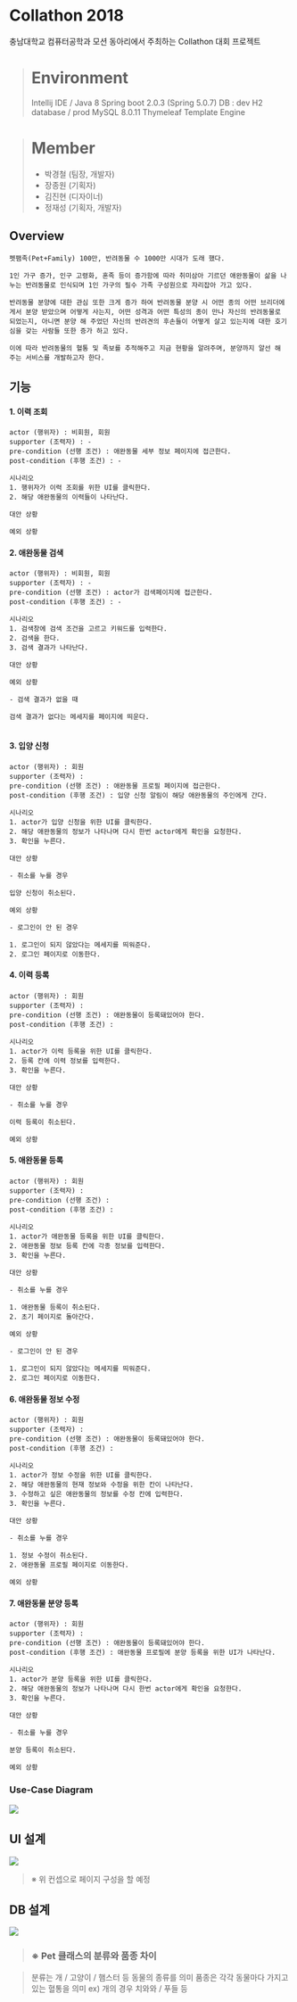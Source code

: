 # Collathon 2018

충남대학교 컴퓨터공학과 모션 동아리에서 주최하는 Collathon 대회 프로젝트

> # Environment
> Intellij IDE / Java 8
> Spring boot 2.0.3 (Spring 5.0.7)
> DB : dev H2 database / prod MySQL 8.0.11
> Thymeleaf Template Engine

> # Member
> - 박경철 (팀장, 개발자)
> - 장종원 (기획자)
> - 김진현 (디자이너)
> - 정재성 (기획자, 개발자)

## Overview

```
펫팸족(Pet+Family) 100만, 반려동물 수 1000만 시대가 도래 했다.

1인 가구 증가, 인구 고령화, 혼족 등이 증가함에 따라 취미삼아 기르던 애완동물이 삶을 나누는 반려동물로 인식되며 1인 가구의 필수 가족 구성원으로 자리잡아 가고 있다.

반려동물 분양에 대한 관심 또한 크게 증가 하여 반려동물 분양 시 어떤 종의 어떤 브리더에게서 분양 받았으며 어떻게 사는지, 어떤 성격과 어떤 특성의 종이 만나 자신의 반려동물로 되었는지, 아니면 분양 해 주었던 자신의 반려견의 후손들이 어떻게 살고 있는지에 대한 호기심을 갖는 사람들 또한 증가 하고 있다.

이에 따라 반려동물의 혈통 및 족보를 추적해주고 지금 현황을 알려주며, 분양까지 알선 해 주는 서비스를 개발하고자 한다.
```

## 기능

#### 1. 이력 조회

```
actor (행위자) : 비회원, 회원
supporter (조력자) : -
pre-condition (선행 조건) : 애완동물 세부 정보 페이지에 접근한다.  
post-condition (후행 조건) : -

시나리오
1. 행위자가 이력 조회를 위한 UI를 클릭한다.
2. 해당 애완동물의 이력들이 나타난다.

대안 상황

예외 상황

```

#### 2. 애완동물 검색

```
actor (행위자) : 비회원, 회원
supporter (조력자) : -
pre-condition (선행 조건) : actor가 검색페이지에 접근한다.
post-condition (후행 조건) : -

시나리오
1. 검색창에 검색 조건을 고르고 키워드를 입력한다.
2. 검색을 한다. 
3. 검색 결과가 나타난다.

대안 상황

예외 상황

- 검색 결과가 없을 때

검색 결과가 없다는 메세지를 페이지에 띄운다.
 
```

#### 3. 입양 신청

```
actor (행위자) : 회원
supporter (조력자) : 
pre-condition (선행 조건) : 애완동물 프로필 페이지에 접근한다.  
post-condition (후행 조건) : 입양 신청 알림이 해당 애완동물의 주인에게 간다.

시나리오
1. actor가 입양 신청을 위한 UI를 클릭한다.
2. 해당 애완동물의 정보가 나타나며 다시 한번 actor에게 확인을 요청한다.
3. 확인을 누른다.

대안 상황

- 취소를 누를 경우

입양 신청이 취소된다.

예외 상황

- 로그인이 안 된 경우

1. 로그인이 되지 않았다는 메세지를 띄워준다.
2. 로그인 페이지로 이동한다.
```
#### 4. 이력 등록

```
actor (행위자) : 회원
supporter (조력자) : 
pre-condition (선행 조건) : 애완동물이 등록돼있어야 한다.     
post-condition (후행 조건) :

시나리오
1. actor가 이력 등록을 위한 UI를 클릭한다.
2. 등록 칸에 이력 정보를 입력한다.
3. 확인을 누른다.

대안 상황

- 취소를 누를 경우

이력 등록이 취소된다.

예외 상황

```

#### 5. 애완동물 등록

```
actor (행위자) : 회원
supporter (조력자) : 
pre-condition (선행 조건) :  
post-condition (후행 조건) :

시나리오
1. actor가 애완동물 등록을 위한 UI를 클릭한다.
2. 애완동물 정보 등록 칸에 각종 정보를 입력한다.
3. 확인을 누른다.

대안 상황

- 취소를 누를 경우

1. 애완동물 등록이 취소된다.
2. 초기 페이지로 돌아간다.

예외 상황

- 로그인이 안 된 경우

1. 로그인이 되지 않았다는 메세지를 띄워준다.
2. 로그인 페이지로 이동한다.
```
#### 6. 애완동물 정보 수정

```
actor (행위자) : 회원
supporter (조력자) : 
pre-condition (선행 조건) : 애완동물이 등록돼있어야 한다.  
post-condition (후행 조건) :

시나리오
1. actor가 정보 수정을 위한 UI를 클릭한다.
2. 해당 애완동물의 현재 정보와 수정을 위한 칸이 나타난다.
3. 수정하고 싶은 애완동물의 정보를 수정 칸에 입력한다.
3. 확인을 누른다.

대안 상황

- 취소를 누를 경우

1. 정보 수정이 취소된다.
2. 애완동물 프로필 페이지로 이동한다.

예외 상황

```
#### 7. 애완동물 분양 등록

```
actor (행위자) : 회원
supporter (조력자) : 
pre-condition (선행 조건) : 애완동물이 등록돼있어야 한다.  
post-condition (후행 조건) : 애완동물 프로필에 분양 등록을 위한 UI가 나타난다.

시나리오
1. actor가 분양 등록을 위한 UI를 클릭한다.
2. 해당 애완동물의 정보가 나타나며 다시 한번 actor에게 확인을 요청한다.
3. 확인을 누른다.

대안 상황

- 취소를 누를 경우

분양 등록이 취소된다.

예외 상황
```

### Use-Case Diagram

![](document-img/Collathon_Use-case.PNG)

## UI 설계

![](document-img/UI-Design1.jpg)

> ※ 위 컨셉으로 페이지 구성을 할 예정

## DB 설계

![](document-img/Collathon_Class-diagram.PNG)

> ### ※ Pet 클래스의 분류와 품종 차이

> 분류는 개 / 고양이 / 햄스터 등 동물의 종류를 의미
> 품종은 각각 동물마다 가지고 있는 혈통을 의미 ex) 개의 경우 치와와 / 푸들 등

